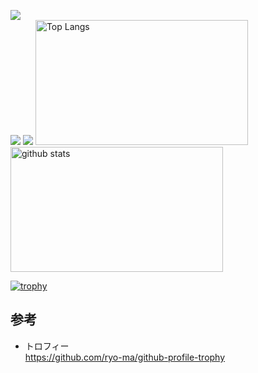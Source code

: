 
![](http://github-profile-summary-cards.vercel.app/api/cards/profile-details?username=chissa0719&theme=vue)
<br>
![](http://github-profile-summary-cards.vercel.app/api/cards/stats?username=chissa0719&theme=vue)
![](http://github-profile-summary-cards.vercel.app/api/cards/productive-time?username=chissa0719&theme=vue&utcOffset=8)
<img alt="Top Langs" height="200px" width="340px" src="https://github-readme-stats.vercel.app/api/top-langs/?username=chissa0719&layout=donut-vertical&count_private=true&show_icons=true" />
<img alt="github stats" height="200px" width="340px" src="https://github-readme-stats.vercel.app/api?username=chissa0719&count_private=true&show_icons=true&show_icons=true" />

[![trophy](https://github-profile-trophy.vercel.app/?username=chissa0719&row=1&column=6)](https://github.com/ryo-ma/github-profile-trophy)

## 参考

- トロフィー<br>
https://github.com/ryo-ma/github-profile-trophy<br>



